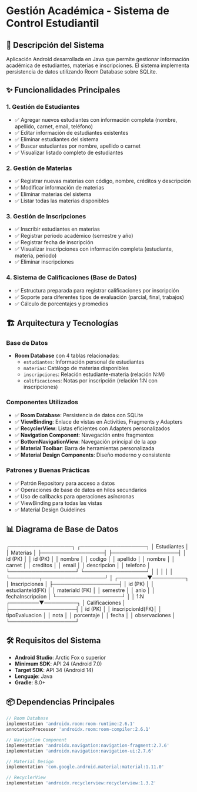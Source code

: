 # Gestión Académica - Sistema de Control Estudiantil

## 📱 Descripción del Sistema

Aplicación Android desarrollada en Java que permite gestionar información académica de estudiantes, materias e inscripciones. El sistema implementa persistencia de datos utilizando Room Database sobre SQLite.

## ✨ Funcionalidades Principales

### 1. Gestión de Estudiantes
- ✅ Agregar nuevos estudiantes con información completa (nombre, apellido, carnet, email, teléfono)
- ✅ Editar información de estudiantes existentes
- ✅ Eliminar estudiantes del sistema
- ✅ Buscar estudiantes por nombre, apellido o carnet
- ✅ Visualizar listado completo de estudiantes

### 2. Gestión de Materias
- ✅ Registrar nuevas materias con código, nombre, créditos y descripción
- ✅ Modificar información de materias
- ✅ Eliminar materias del sistema
- ✅ Listar todas las materias disponibles

### 3. Gestión de Inscripciones
- ✅ Inscribir estudiantes en materias
- ✅ Registrar periodo académico (semestre y año)
- ✅ Registrar fecha de inscripción
- ✅ Visualizar inscripciones con información completa (estudiante, materia, periodo)
- ✅ Eliminar inscripciones

### 4. Sistema de Calificaciones (Base de Datos)
- ✅ Estructura preparada para registrar calificaciones por inscripción
- ✅ Soporte para diferentes tipos de evaluación (parcial, final, trabajos)
- ✅ Cálculo de porcentajes y promedios

## 🏗️ Arquitectura y Tecnologías

### Base de Datos
- **Room Database** con 4 tablas relacionadas:
  - `estudiantes`: Información personal de estudiantes
  - `materias`: Catálogo de materias disponibles
  - `inscripciones`: Relación estudiante-materia (relación N:M)
  - `calificaciones`: Notas por inscripción (relación 1:N con inscripciones)

### Componentes Utilizados
- ✅ **Room Database**: Persistencia de datos con SQLite
- ✅ **ViewBinding**: Enlace de vistas en Activities, Fragments y Adapters
- ✅ **RecyclerView**: Listas eficientes con Adapters personalizados
- ✅ **Navigation Component**: Navegación entre fragmentos
- ✅ **BottomNavigationView**: Navegación principal de la app
- ✅ **Material Toolbar**: Barra de herramientas personalizada
- ✅ **Material Design Components**: Diseño moderno y consistente

### Patrones y Buenas Prácticas
- ✅ Patrón Repository para acceso a datos
- ✅ Operaciones de base de datos en hilos secundarios
- ✅ Uso de callbacks para operaciones asíncronas
- ✅ ViewBinding para todas las vistas
- ✅ Material Design Guidelines

## 📊 Diagrama de Base de Datos
┌─────────────────┐         ┌──────────────────┐
│  Estudiantes    │         │    Materias      │
├─────────────────┤         ├──────────────────┤
│ id (PK)         │         │ id (PK)          │
│ nombre          │         │ codigo           │
│ apellido        │         │ nombre           │
│ carnet          │         │ creditos         │
│ email           │         │ descripcion      │
│ telefono        │         └──────────────────┘
└─────────────────┘                 │
│                          │
│                          │
└────────┬─────────────────┘
│
┌────────▼─────────┐
│  Inscripciones   │
├──────────────────┤
│ id (PK)          │
│ estudianteId(FK) │
│ materiaId (FK)   │
│ semestre         │
│ anio             │
│ fechaInscripcion │
└──────────────────┘
│
│ 1:N
┌────────▼─────────┐
│  Calificaciones  │
├──────────────────┤
│ id (PK)          │
│ inscripcionId(FK)│
│ tipoEvaluacion   │
│ nota             │
│ porcentaje       │
│ fecha            │
│ observaciones    │
└──────────────────┘
## 🛠️ Requisitos del Sistema

- **Android Studio**: Arctic Fox o superior
- **Minimum SDK**: API 24 (Android 7.0)
- **Target SDK**: API 34 (Android 14)
- **Lenguaje**: Java
- **Gradle**: 8.0+

## 📦 Dependencias Principales
```gradle
// Room Database
implementation 'androidx.room:room-runtime:2.6.1'
annotationProcessor 'androidx.room:room-compiler:2.6.1'

// Navigation Component
implementation 'androidx.navigation:navigation-fragment:2.7.6'
implementation 'androidx.navigation:navigation-ui:2.7.6'

// Material Design
implementation 'com.google.android.material:material:1.11.0'

// RecyclerView
implementation 'androidx.recyclerview:recyclerview:1.3.2'
